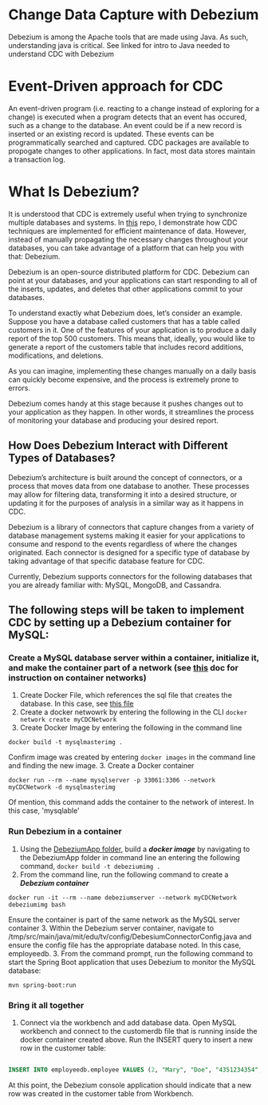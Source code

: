 # Change Data Capture with Debezium
Debezium is among the Apache tools that are made using Java. As such, understanding java is critical. See linked for intro to Java needed to understand CDC with Debezium

# Event-Driven approach for CDC
An event-driven program (i.e. reacting to a change instead of exploring for a change) is executed when a program detects that an event has occured, such as a change to the database. An event could be if a new record is inserted or an existing record is updated. These events can be programmatically searched and captured. CDC packages are available to propogate changes to other applications. In fact, most data stores maintain a transaction log. 

# What Is Debezium?

It is understood that CDC is extremely useful when trying to synchronize multiple databases and systems. In [this](https://github.com/aarondaniels/Change_Data_Capture) repo, I demonstrate how CDC techniques are implemented for efficient maintenance of data. However, instead of manually propagating the necessary changes throughout your databases, you can take advantage of a platform that can help you with that: Debezium.

Debezium is an open-source distributed platform for CDC. Debezium can point at your databases, and your applications can start responding to all of the inserts, updates, and deletes that other applications commit to your databases.

To understand exactly what Debezium does, let’s consider an example. Suppose you have a database called customers that has a table called customers in it. One of the features of your application is to produce a daily report of the top 500 customers. This means that, ideally, you would like to generate a report of the customers table that includes record additions, modifications, and deletions.

As you can imagine, implementing these changes manually on a daily basis can quickly become expensive, and the process is extremely prone to errors.

Debezium comes handy at this stage because it pushes changes out to your application as they happen. In other words, it streamlines the process of monitoring your database and producing your desired report.

## How Does Debezium Interact with Different Types of Databases?

Debezium’s architecture is built around the concept of connectors, or a process that moves data from one database to another. These processes may allow for filtering data, transforming it into a desired structure, or updating it for the purposes of analysis in a similar way as it happens in CDC.

Debezium is a library of connectors that capture changes from a variety of database management systems making it easier for your applications to consume and respond to the events regardless of where the changes originated. Each connector is designed for a specific type of database by taking advantage of that specific database feature for CDC.

Currently, Debezium supports connectors for the following databases that you are already familiar with: MySQL, MongoDB, and Cassandra.

## The following steps will be taken to implement CDC by setting up a Debezium container for MySQL:
### Create a MySQL database server within a container, initialize it, and make the container part of a network (see [this](https://github.com/aarondaniels/change_data_capture_debezium/blob/main/Docker_info/networks.md) doc for instruction on container networks)
1. Create Docker File, which references the sql file that creates the database. In this case, see [this file](https://github.com/aarondaniels/change_data_capture_debezium/blob/main/Database/Dockerfile)
2. Create a docker netwowrk by entering the following in the CLI `docker network create myCDCNetwork`
2. Create Docker Image by entering the following in the command line
```
docker build -t mysqlmasterimg .
```
Confirm image was created by entering `docker images` in the command line and finding the new image. 
3. Create a Docker container
```
docker run --rm --name mysqlserver -p 33061:3306 --network myCDCNetwork -d mysqlmasterimg
```
Of mention, this command adds the container to the network of interest. In this case, 'mysqlable'



### Run Debezium in a container
1. Using the [DebeziumApp folder](https://github.com/aarondaniels/change_data_capture_debezium/tree/main/DebeziumApp), build a ***docker image*** by navigating to the DebeziumApp folder in command line an entering the following command, `docker build -t debeziumimg .`
2. From the command line, run the following command to create a ***Debezium container***
```
docker run -it --rm --name debeziumserver --network myCDCNetwork debeziumimg bash
```
Ensure the container is part of the same network as the MySQL server container
3. Within the Debezium server container, navigate to /tmp/src/main/java/mit/edu/tv/config/DebesiumConnectorConfig.java and ensure the config file has the appropriate database noted. In this case, employeedb. 
3. From the command prompt, run the following command to start the Spring Boot application that uses Debezium to monitor the MySQL database: 
```
mvn spring-boot:run
```

### Bring it all together

1. Connect via the workbench and add database data. Open MySQL workbench and connect to the customerdb file that is running inside the docker container created above. Run the INSERT query to insert a new row in the customer table: 
``` sql

INSERT INTO employeedb.employee VALUES (2, "Mary", "Doe", "4351234354", "mary@doe.com");
```
At this point, the Debezium console application should indicate that a new row was created in the customer table from Workbench.


